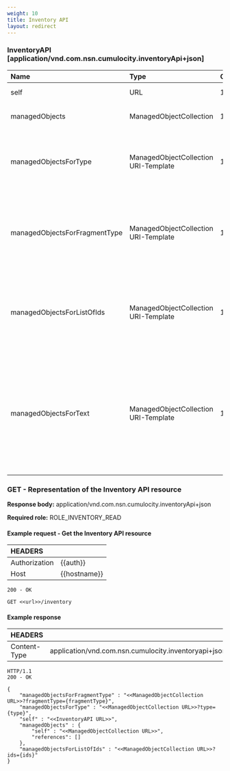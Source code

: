 ```yaml
---
weight: 10
title: Inventory API
layout: redirect
---
```


### InventoryAPI [application/vnd.com.nsn.cumulocity.inventoryApi+json]

<table>
<col style="width:30%">
<col style="width:25%">
<col style="width:10%">
<col style="width:35%">
<thead>
<tr>
<th align="left">Name</th>
<th align="left">Type</th>
<th align="left">Occurs</th>
<th align="left">Description</th>
</tr>
</thead>

<tbody>
<tr>
<td align="left">self</td>
<td align="left">URL</td>
<td align="left">1</td>
<td align="left">Link to this resource.</td>
</tr>

<tr>
<td align="left">managedObjects</td>
<td align="left">ManagedObjectCollection</td>
<td align="left">1</td>
<td align="left">Collection of all managed objects.</td>
</tr>

<tr>
<td align="left">managedObjectsForType</td>
<td align="left">ManagedObjectCollection URI-Template</td>
<td align="left">1</td>
<td align="left">Read-only collection of all managed objects of a particular type (placeholder {type}).</td>
</tr>

<tr>
<td align="left">managedObjectsForFragmentType</td>
<td align="left">ManagedObjectCollection URI-Template</td>
<td align="left">1</td>
<td align="left">Read-only collection of all managed objects with a particular fragment type or capability (placeholder {fragmentType}).</td>
</tr>

<tr>
<td align="left">managedObjectsForListOfIds</td>
<td align="left">ManagedObjectCollection URI-Template</td>
<td align="left">1</td>
<td align="left">Read-only collection of managed objects fetched for a given list of ids (placeholder {ids}),for example “?ids=41,43,68”.</td>
</tr>

<tr>
<td align="left">managedObjectsForText</td>
<td align="left">ManagedObjectCollection URI-Template</td>
<td align="left">1</td>
<td align="left">Read-only collection of managed objects containing a text value starting with the given text (placeholder {text}). Text value is any alphanumeric string starting with a latin letter (A-Z or a-z).</td>
</tr>
</tbody>
</table>

### GET - Representation of the Inventory API resource

**Response body:** application/vnd.com.nsn.cumulocity.inventoryApi+json

**Required role:** ROLE\_INVENTORY\_READ

#### Example request - Get the Inventory API resource

|HEADERS||
|:---|:---|
|Authorization|{{auth}}
|Host|{{hostname}}

```http
200 - OK

GET <<url>>/inventory
```

#### Example response

|HEADERS||
|:---|:---|
|Content-Type|application/vnd.com.nsn.cumulocity.inventoryapi+json;ver=...

```http
HTTP/1.1
200 - OK

{
    "managedObjectsForFragmentType" : "<<ManagedObjectCollection URL>>?fragmentType={fragmentType}",
    "managedObjectsForType" : "<<ManagedObjectCollection URL>>?type={type}",
    "self" : "<<InventoryAPI URL>>",
    "managedObjects" : {
      	"self" : "<<ManagedObjectCollection URL>>",
        "references": []
    },
    "managedObjectsForListOfIds" : "<<ManagedObjectCollection URL>>?ids={ids}"
}
```

